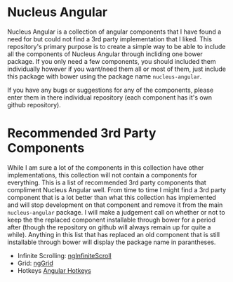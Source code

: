 # Nucleus Angular
Nucleus Angular is a collection of angular components that I have found a need for but could not find a 3rd party implementation that I liked.  This repository's primary purpose is to create a simple way to be able to include all the components of Nucleus Angular through incliding one bower package.  If you only need a few components, you should included them individually however if you want/need them all or most of them, just include this package with bower using the package name ```nucleus-angular```.

If you have any bugs or suggestions for any of the components, please enter them in there individual repository (each component has it's own github repository).

# Recommended 3rd Party Components

While I am sure a lot of the components in this collection have other implementations, this collection will not contain a components for everything.  This is a list of recommended 3rd party components that compliment Nucleus Angular well.  From time to time I might find a 3rd party component that is a lot better than what this collection has implemented and will stop development on that component and remove it from the main `nucleus-angular` package.  I will make a judgement call on whether or not to keep the the replaced component installable through bower for a period after (though the repository on github will always remain up for quite a while).  Anything in this list that has replaced an old component that is still installable through bower will display the package name in parantheses.

- Infinite Scrolling: [ngInfiniteScroll](http://binarymuse.github.io/ngInfiniteScroll/)
- Grid: [ngGrid](http://angular-ui.github.io/ng-grid/)
- Hotkeys [Angular Hotkeys](https://github.com/chieffancypants/angular-hotkeys)
